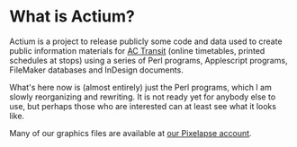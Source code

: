 # What is Actium?

Actium is a project to release publicly some code and data used to
create public information materials for [AC Transit](http://www.actransit.org)
(online timetables, printed schedules at stops) using a series of Perl
programs, Applescript programs, FileMaker databases and 
InDesign documents.

What's here now is (almost entirely) just the Perl programs, which
I am slowly reorganizing and rewriting. It is not ready yet for
anybody else to use, but perhaps those who are interested can at
least see what it looks like.

Many of our graphics files are available at 
[our Pixelapse account](https://www.pixelapse.com/ACTransit_Svc_Info).
